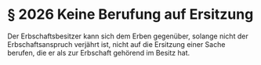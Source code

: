 # § 2026 Keine Berufung auf Ersitzung
Der Erbschaftsbesitzer kann sich dem Erben gegenüber, solange nicht der Erbschaftsanspruch verjährt ist, nicht auf die Ersitzung einer Sache berufen, die er als zur Erbschaft gehörend im Besitz hat.